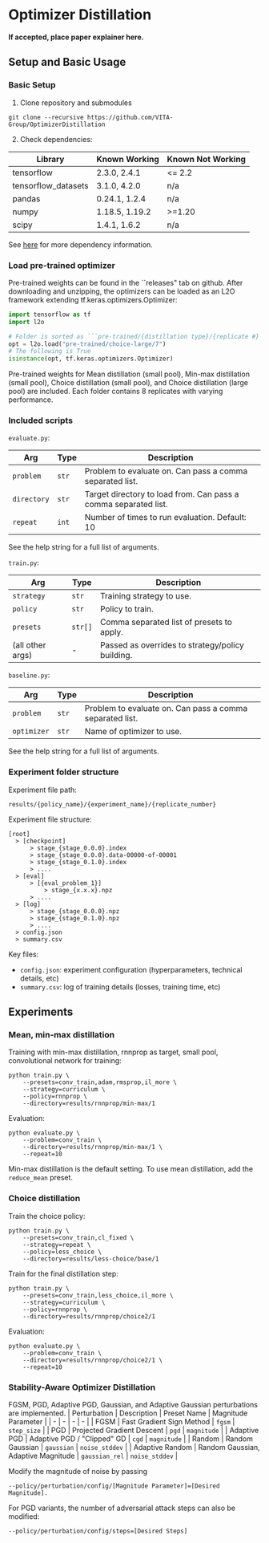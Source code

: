 # Optimizer Distillation

**If accepted, place paper explainer here.**

## Setup and Basic Usage

### Basic Setup

1. Clone repository and submodules
```
git clone --recursive https://github.com/VITA-Group/OptimizerDistillation
```

2. Check dependencies:

| Library | Known Working | Known Not Working |
| - | - | - |
| tensorflow | 2.3.0, 2.4.1 | <= 2.2 |
| tensorflow_datasets | 3.1.0, 4.2.0 | n/a |
| pandas | 0.24.1, 1.2.4 | n/a |
| numpy | 1.18.5, 1.19.2 | >=1.20 |
| scipy | 1.4.1, 1.6.2 | n/a |

See [here](https://github.com/thetianshuhuang/l2o) for more dependency information.

### Load pre-trained optimizer

Pre-trained weights can be found in the ``releases" tab on github.
After downloading and unzipping, the optimizers can be loaded as an L2O framework extending tf.keras.optimizers.Optimizer:
```python
import tensorflow as tf
import l2o

# Folder is sorted as ```pre-trained/{distillation type}/{replicate #}
opt = l2o.load("pre-trained/choice-large/7")
# The following is True
isinstance(opt, tf.keras.optimizers.Optimizer)
```

Pre-trained weights for Mean distillation (small pool), Min-max distillation (small pool), Choice distillation (small pool), and Choice distillation (large pool) are included.
Each folder contains 8 replicates with varying performance.

### Included scripts

```evaluate.py```:

| Arg | Type | Description |
| - | - | - |
| ```problem``` | ```str``` | Problem to evaluate on. Can pass a comma separated list. |
| ```directory``` | ```str``` | Target directory to load from. Can pass a comma separated list. |
| ```repeat``` | ```int``` | Number of times to run evaluation. Default: 10 |

See the help string for a full list of arguments.

```train.py```: 

| Arg | Type | Description |
| - | - | - |
| ```strategy``` | ```str``` | Training strategy to use. |
| ```policy``` | ```str``` | Policy to train. |
| ```presets``` | ```str[]``` | Comma separated list of presets to apply. | 
| (all other args) | - | Passed as overrides to strategy/policy building. |

```baseline.py```:

| Arg | Type | Description |
| - | - | - |
| ```problem``` | ```str``` | Problem to evaluate on. Can pass a comma separated list. |
| ```optimizer``` | ```str``` | Name of optimizer to use. |

See the help string for a full list of arguments.

### Experiment folder structure

Experiment file path:
```
results/{policy_name}/{experiment_name}/{replicate_number}
```

Experiment file structure:
```
[root]
  > [checkpoint]
      > stage_{stage_0.0.0}.index
      > stage_{stage_0.0.0}.data-00000-of-00001
      > stage_{stage_0.1.0}.index
      > ....
  > [eval]
      > [{eval_problem_1}]
          > stage_{x.x.x}.npz
      > ....
  > [log]
      > stage_{stage_0.0.0}.npz
      > stage_{stage_0.1.0}.npz
      > ....
  > config.json
  > summary.csv
```

Key files:
- ```config.json```: experiment configuration (hyperparameters, technical details, etc)
- ```summary.csv```: log of training details (losses, training time, etc)

## Experiments

### Mean, min-max distillation

Training with min-max distillation, rnnprop as target, small pool, convolutional network for training:
```
python train.py \
    --presets=conv_train,adam,rmsprop,il_more \
    --strategy=curriculum \
    --policy=rnnprop \
    --directory=results/rnnprop/min-max/1
```

Evaluation:
```
python evaluate.py \
    --problem=conv_train \
    --directory=results/rnnprop/min-max/1 \
    --repeat=10
```

Min-max distillation is the default setting. To use mean distillation, add the ```reduce_mean``` preset.

### Choice distillation

Train the choice policy:
```
python train.py \
    --presets=conv_train,cl_fixed \
    --strategy=repeat \
    --policy=less_choice \
    --directory=results/less-choice/base/1
```

Train for the final distillation step:
```
python train.py \
    --presets=conv_train,less_choice,il_more \
    --strategy=curriculum \
    --policy=rnnprop \
    --directory=results/rnnprop/choice2/1
```

Evaluation:
```
python evaluate.py \
    --problem=conv_train \
    --directory=results/rnnprop/choice2/1 \
    --repeat=10
```

### Stability-Aware Optimizer Distillation

FGSM, PGD, Adaptive PGD, Gaussian, and Adaptive Gaussian perturbations are implemented.
| Perturbation | Description | Preset Name | Magnitude Parameter |
| - | - | - | - |
| FGSM | Fast Gradient Sign Method | ```fgsm``` | ```step_size``` |
| PGD | Projected Gradient Descent | ```pgd``` | ```magnitude``` |
| Adaptive PGD | Adaptive PGD / "Clipped" GD | ```cgd``` | ```magnitude``` |
| Random | Random Gaussian | ```gaussian``` | ```noise_stddev``` |
| Adaptive Random | Random Gaussian, Adaptive Magnitude | ```gaussian_rel``` | ```noise_stddev``` |

Modify the magnitude of noise by passing
```
--policy/perturbation/config/[Magnitude Parameter]=[Desired Magnitude].
```

For PGD variants, the number of adversarial attack steps can also be modified:
```
--policy/perturbation/config/steps=[Desired Steps]
```
